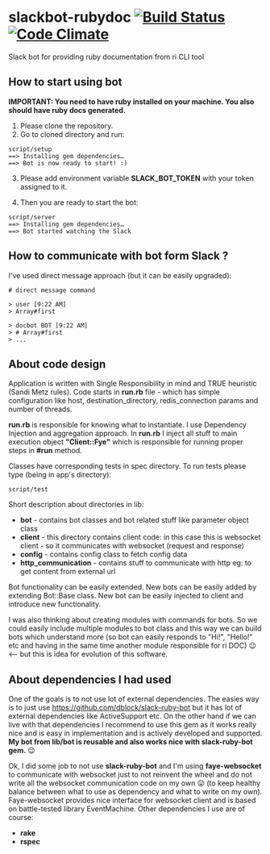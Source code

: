 # slackbot-rubydoc  [![Build Status](https://travis-ci.org/psagan/slackbot-rubydoc.svg?branch=master)](https://travis-ci.org/psagan/slackbot-rubydoc) [![Code Climate](https://codeclimate.com/github/psagan/slackbot-rubydoc/badges/gpa.svg)](https://codeclimate.com/github/psagan/slackbot-rubydoc)
Slack bot for providing ruby documentation from ri CLI tool

## How to start using bot

**IMPORTANT: You need to have ruby installed on your machine. 
You also should have ruby docs generated.**

1. Please clone the repository. 
2. Go to cloned directory and run:
 ```
 script/setup
 ==> Installing gem dependencies…
 ==> Bot is now ready to start! :)
 ```

3. Please add environment variable **SLACK_BOT_TOKEN** with your token assigned to it.

4. Then you are ready to start the bot:
 ```
 script/server
 ==> Installing gem dependencies…
 ==> Bot started watching the Slack
 ```

## How to communicate with bot form Slack ?
I've used direct message approach (but it can be easily upgraded):
```
# direct message command

> user [9:22 AM] 
> Array#first

> docbot BOT [9:22 AM]
> # Array#first
> ...
```

## About code design
Application is written with Single Responsibility in mind and TRUE heuristic (Sandi Metz rules).
Code starts in **run.rb** file - which has simple configuration like host, destination_directory, redis_connection params and number of threads.

**run.rb** is responsible for knowing what to instantiate. I use Dependency Injection and aggregation approach.
In **run.rb** I inject all stuff to main execution object **"Client::Fye"** which is responsible for running proper steps in **#run** method.
 
Classes have corresponding tests in spec directory. To run tests please type (being in app's directory):
 ```
 script/test
 ```
 
Short description about directories in lib:
* **bot** - contains bot classes and bot related stuff like parameter object class
* **client** - this directory contains client code: in this case this is websocket client - so it communicates with websocket (request and response)
* **config** - contains config class to fetch config data
* **http_communication** - contains stuff to communicate with http eg: to get content from external url

Bot functionality can be easily extended. New bots can be easily added by extending Bot::Base class.
New bot can be easily injected to client and introduce new functionality. 

I was also thinking about creating modules with commands for bots.
So we could easily include multiple modules to bot class and this way we can build bots which understand more (so bot can easily responds to "Hi!", "Hello!" etc and having in the same
time another module responsible for ri DOC) :wink: <-- but this is idea for evolution of this software.

 
## About dependencies I had used
One of the goals is to not use lot of external dependencies.
The easies way is to just use https://github.com/dblock/slack-ruby-bot but it has lot of external
dependencies like ActiveSupport etc. On the other hand if we can live with that dependencies I recommend to
use this gem as it works really nice and is easy in implementation and is actively developed and supported. 
**My bot from lib/bot is reusable and also works nice with slack-ruby-bot gem.** :wink:

Ok, I did some job to not use **slack-ruby-bot** and I'm using **faye-websocket** to communicate with websocket
just to not reinvent the wheel and do not write all the websocket communication code on my own :stuck_out_tongue: (to keep
healthy balance between what to use as dependency and what to write on my own).  Faye-websocket provides nice
interface for websocket client and is based on battle-tested library EventMachine.
Other dependencies I use are of course:
* **rake**
* **rspec** 
